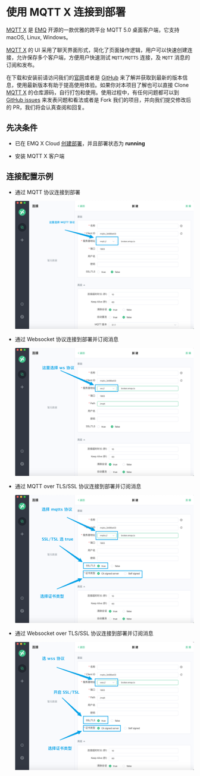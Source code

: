 # 使用 MQTT X 连接到部署

[MQTT X](https://mqttx.app/cn) 是 [EMQ](http://emqx.io/cn) 开源的一款优雅的跨平台 MQTT 5.0 桌面客户端，它支持 macOS, Linux, Windows。

[MQTT X](https://mqttx.app/cn) 的 UI 采用了聊天界面形式，简化了页面操作逻辑，用户可以快速创建连接，允许保存多个客户端，方便用户快速测试 `MQTT/MQTTS` 连接，及 `MQTT` 消息的订阅和发布。

在下载和安装前请访问我们的[官网](https://mqttx.app/)或者是 [GitHub](https://github.com/emqx/MQTTX) 来了解并获取到最新的版本信息，使用最新版本有助于提高使用体验。如果你对本项目了解也可以直接 Clone [MQTT X](https://mqttx.app/) 的仓库源码，自行打包和使用。使用过程中，有任何问题都可以到 [GitHub issues](https://github.com/emqx/MQTTX/issues) 来发表问题和看法或者是 Fork 我们的项目，并向我们提交修改后的 PR，我们将会认真查阅和回复。

## 先决条件

* 已在 EMQ X Cloud [创建部署](../deployments/create_deployment.md)，并且部署状态为 **running**

* 安装 MQTT X 客户端

## 连接配置示例

* 通过 MQTT 协议连接到部署

    ![](./_assets/mqttx_mqtt.png)

* 通过 Websocket 协议连接到部署并订阅消息

    ![](./_assets/mqttx_ws.png)

* 通过 MQTT over TLS/SSL 协议连接到部署并订阅消息

    ![](./_assets/mqttx_mqtts.png)

* 通过 Websocket over TLS/SSL 协议连接到部署并订阅消息

    ![](./_assets/mqttx_wss.png)

